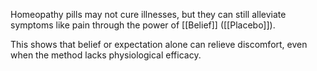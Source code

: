 Homeopathy pills may not cure illnesses, but they can still alleviate symptoms like pain through the power of [[Belief]] ([[Placebo]]).

This shows that belief or expectation alone can relieve discomfort, even when the method lacks physiological efficacy.
